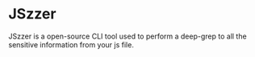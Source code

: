 # JSzzer
JSzzer is a open-source CLI tool used to perform a deep-grep to all the sensitive information from your js file.
